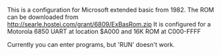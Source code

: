 This is a configuration for Microsoft extended basic from 1982.
The ROM can be downloaded from http://searle.hostei.com/grant/6809/ExBasRom.zip
It is configured for a Motorola 6850 UART at location $A000 and 16K ROM at C000-FFFF

Currently you can enter programs, but 'RUN' doesn't work.
